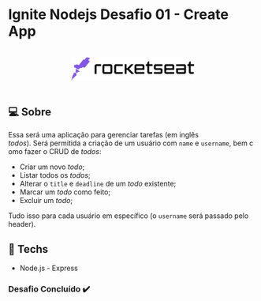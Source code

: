 # Ignite Nodejs Desafio 01 - Create App

<div align="center">
  <br>
  <img alt="Logo" width="250px" src="https://raw.githubusercontent.com/Rocketseat/awesome/master/assets/logo_rocketseat.png" />
  <br>
  <br>
</div>

## :computer: Sobre  

Essa será uma aplicação para gerenciar tarefas (em inglês *todos*). Será permitida a criação de um usuário com `name` e `username`, bem como fazer o CRUD de *todos*:

- Criar um novo *todo*;
- Listar todos os *todos*;
- Alterar o `title` e `deadline` de um *todo* existente;
- Marcar um *todo* como feito;
- Excluir um *todo*;

Tudo isso para cada usuário em específico (o `username` será passado pelo header). 

## 🚀 Techs

<ul>
  <li>Node.js - Express</li>
</ul>

### Desafio Concluído ✔️


 
